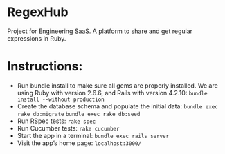 # RegexHub
Project for Engineering SaaS. A platform to share and get regular expressions in Ruby.

# Instructions:
* Run bundle install to make sure all gems are properly installed. We are using Ruby with version 2.6.6, and Rails with version 4.2.10:
 ```bundle install --without production```
* Create the database schema and populate the initial data:
```bundle exec rake db:migrate```
```bundle exec rake db:seed```
* Run RSpec tests:
```rake spec```
* Run Cucumber tests:
```rake cucumber```
* Start the app in a terminal:
```bundle exec rails server```
* Visit the app’s home page:
```localhost:3000/```
